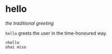 # hello
*the traditional greeting*

`hello` greets the user in the time-honoured way.

    >hello
    ohai miso 
